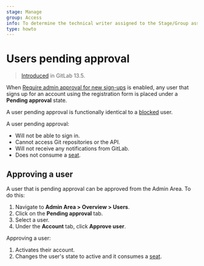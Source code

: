```yaml
---
stage: Manage
group: Access
info: To determine the technical writer assigned to the Stage/Group associated with this page, see https://about.gitlab.com/handbook/engineering/ux/technical-writing/#designated-technical-writers
type: howto
---
```


# Users pending approval

> [Introduced](https://gitlab.com/groups/gitlab-org/-/epics/4491) in GitLab 13.5.

When [Require admin approval for new sign-ups](settings/sign_up_restrictions.md#require-administrator-approval-for-new-sign-ups) is enabled, any user that signs up for an account using the registration form is placed under a **Pending approval** state.

A user pending approval is functionally identical to a [blocked](blocking_unblocking_users.md) user.

A user pending approval:

- Will not be able to sign in.
- Cannot access Git repositories or the API.
- Will not receive any notifications from GitLab.
- Does not consume a [seat](../../subscriptions/self_managed/index.md#billable-users).

## Approving a user

A user that is pending approval can be approved from the Admin Area. To do this:

1. Navigate to  **Admin Area > Overview > Users**.
1. Click on the **Pending approval** tab.
1. Select a user.
1. Under the **Account** tab, click **Approve user**.

Approving a user:

1. Activates their account.
1. Changes the user's state to active and it consumes a
[seat](../../subscriptions/self_managed/index.md#billable-users).
